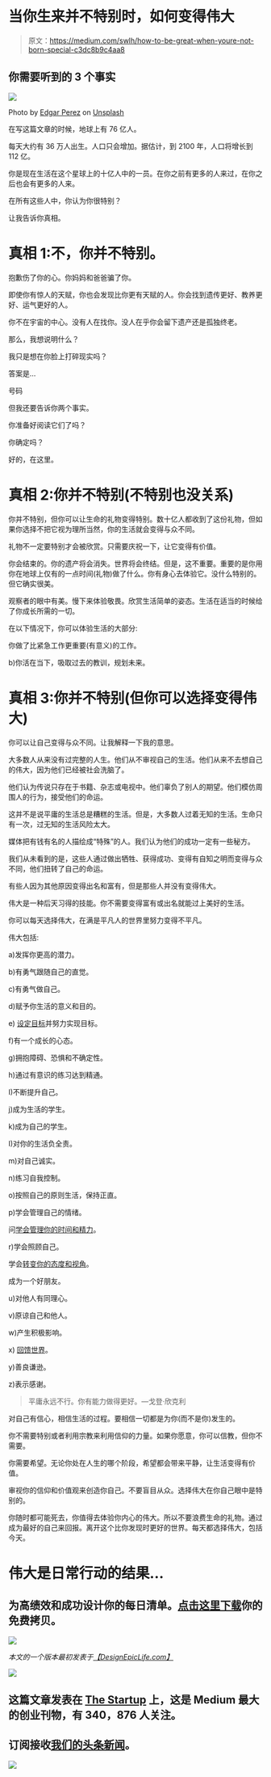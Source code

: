 # 当你生来并不特别时，如何变得伟大

> 原文：<https://medium.com/swlh/how-to-be-great-when-youre-not-born-special-c3dc8b9c4aa8>

## 你需要听到的 3 个事实

![](img/c8a53c8ea576339b8440cbc228c10712.png)

Photo by [Edgar Perez](https://unsplash.com/@_the_edgar?utm_source=medium&utm_medium=referral) on [Unsplash](https://unsplash.com?utm_source=medium&utm_medium=referral)

在写这篇文章的时候，地球上有 76 亿人。

每天大约有 36 万人出生。人口只会增加。据估计，到 2100 年，人口将增长到 112 亿。

你是现在生活在这个星球上的十亿人中的一员。在你之前有更多的人来过，在你之后也会有更多的人来。

在所有这些人中，你认为你很特别？

让我告诉你真相。

# 真相 1:不，你并不特别。

抱歉伤了你的心。你妈妈和爸爸骗了你。

即使你有惊人的天赋，你也会发现比你更有天赋的人。你会找到遗传更好、教养更好、运气更好的人。

你不在宇宙的中心。没有人在找你。没人在乎你会留下遗产还是孤独终老。

那么，我想说明什么？

我只是想在你脸上打碎现实吗？

答案是…

号码

但我还要告诉你两个事实。

你准备好阅读它们了吗？

你确定吗？

好的，在这里。

# 真相 2:你并不特别(不特别也没关系)

你并不特别，但你可以让生命的礼物变得特别。数十亿人都收到了这份礼物，但如果你选择不把它视为理所当然，你的生活就会变得与众不同。

礼物不一定要特别才会被欣赏。只需要庆祝一下，让它变得有价值。

你会结束的。你的遗产将会消失。世界将会终结。但是，这不重要。重要的是你用你在地球上仅有的一点时间(礼物)做了什么。你有身心去体验它。没什么特别的。但它确实很美。

观察者的眼中有美。慢下来体验敬畏。欣赏生活简单的姿态。生活在适当的时候给了你成长所需的一切。

在以下情况下，你可以体验生活的大部分:

你做了比紧急工作更重要(有意义)的工作。

b)你活在当下，吸取过去的教训，规划未来。

# 真相 3:你并不特别(但你可以选择变得伟大)

你可以让自己变得与众不同。让我解释一下我的意思。

大多数人从来没有过完整的人生。他们从不审视自己的生活。他们从来不去想自己的伟大，因为他们已经被社会洗脑了。

他们认为传说只存在于书籍、杂志或电视中。他们辜负了别人的期望。他们模仿周围人的行为，接受他们的命运。

这并不是说平庸的生活总是糟糕的生活。但是，大多数人过着无知的生活。生命只有一次，过无知的生活风险太大。

媒体把有钱有名的人描绘成“特殊”的人。我们认为他们的成功一定有一些秘方。

我们从未看到的是，这些人通过做出牺牲、获得成功、变得有自知之明而变得与众不同，他们扭转了自己的命运。

有些人因为其他原因变得出名和富有，但是那些人并没有变得伟大。

伟大是一种后天习得的技能。你不需要变得富有或出名就能过上美好的生活。

你可以每天选择伟大，在满是平凡人的世界里努力变得不平凡。

伟大包括:

a)发挥你更高的潜力。

b)有勇气跟随自己的直觉。

c)有勇气做自己。

d)赋予你生活的意义和目的。

e) [设定目标](/the-mission/7-secrets-to-know-about-goals-that-will-make-you-successful-f5253715795c)并努力实现目标。

f)有一个成长的心态。

g)拥抱障碍、恐惧和不确定性。

h)通过有意识的练习达到精通。

I)不断提升自己。

j)成为生活的学生。

k)成为自己的学生。

I)对你的生活负全责。

m)对自己诚实。

n)练习自我控制。

o)按照自己的原则生活，保持正直。

p)学会管理自己的情绪。

问[学会管理你的时间和精力](/the-mission/the-ultimate-guide-to-managing-your-energy-on-purpose-so-you-can-thrive-at-work-and-life-6932a871f504)。

r)学会照顾自己。

学会[转变你的态度和视角](https://designepiclife.com/live-and-let-live/)。

成为一个好朋友。

u)对他人有同理心。

v)原谅自己和他人。

w)产生积极影响。

x) [回馈世界](https://designepiclife.com/the-world-needs-you/)。

y)善良谦逊。

z)表示感谢。

> 平庸永远不行。你有能力做得更好。—戈登·欣克利

对自己有信心，相信生活的过程。要相信一切都是为你(而不是你)发生的。

你不需要特别或者利用宗教来利用信仰的力量。如果你愿意，你可以信教，但你不需要。

你需要希望。无论你处在人生的哪个阶段，希望都会带来平静，让生活变得有价值。

审视你的信仰和价值观来创造你自己。不要盲目从众。选择伟大在你自己眼中是特别的。

你随时都可能死去，你值得去体验你内心的伟大。所以不要浪费生命的礼物。通过成为最好的自己来回报。离开这个比你发现时更好的世界。每天都选择伟大，包括今天。

# 伟大是日常行动的结果…

## 为高绩效和成功设计你的每日清单。[点击这里下载](http://bit.ly/daily-success-list)你的免费拷贝。

[![](img/4ca9d6aa2b8e5c747413b6adad536f74.png)](http://bit.ly/daily-success-list)

*本文的一个版本最初发表于*[*【DesignEpicLife.com】*](https://designepiclife.com)

[![](img/308a8d84fb9b2fab43d66c117fcc4bb4.png)](https://medium.com/swlh)

## 这篇文章发表在 [The Startup](https://medium.com/swlh) 上，这是 Medium 最大的创业刊物，有 340，876 人关注。

## 订阅接收[我们的头条新闻](http://growthsupply.com/the-startup-newsletter/)。

[![](img/b0164736ea17a63403e660de5dedf91a.png)](https://medium.com/swlh)